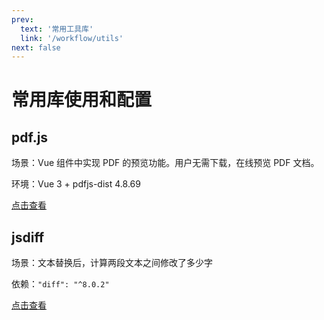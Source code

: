 ```yaml
---
prev:
  text: '常用工具库'
  link: '/workflow/utils'
next: false
---
```


# 常用库使用和配置

## pdf.js

场景：Vue 组件中实现 PDF 的预览功能。用户无需下载，在线预览 PDF 文档。

环境：Vue 3 + pdfjs-dist 4.8.69

[点击查看](/workflow/utilsUse/pdfjs)


## jsdiff

场景：文本替换后，计算两段文本之间修改了多少字

依赖：`"diff": "^8.0.2"`

[点击查看](/workflow/utilsUse/jsdiff)